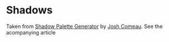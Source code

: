 # Shadows

Taken from [Shadow Palette Generator](https://www.joshwcomeau.com/css/introducing-shadow-palette-generator/) by [Josh Comeau](https://www.joshwcomeau.com/). See the acompanying article [](https://www.joshwcomeau.com/css/introducing-shadow-palette-generator/)